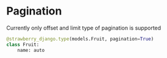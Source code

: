 # Pagination

Currently only offset and limit type of pagination is supported

```python
@strawberry_django.type(models.Fruit, pagination=True)
class Fruit:
    name: auto
```
